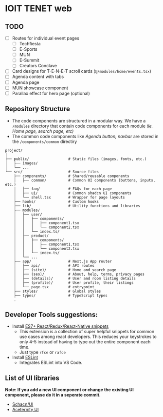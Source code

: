 # IOIT TENET web

## TODO

- [ ] Routes for individual event pages
  - [ ] Techfiesta
  - [ ] E-Sports
  - [ ] MUN
  - [ ] E-Summit
  - [ ] Creators Conclave
- [ ] Card designs for T-E-N-E-T scroll cards (`@/modules/home/events.tsx`)
- [ ] Agenda content with tabs
- [ ] Agenda page
- [ ] MUN showcase component
- [ ] Parallax effect for hero page (optional)

## Repository Structure

- The code components are structured in a modular way. We have a `/modules` directory that contain code components for each module _(ie. Home page, search page, etc)_
- The common code components like _Agenda button, navbar_ are stored in the `/components/common` directiry

```
project/
│
├── public/                  # Static files (images, fonts, etc.)
│   ├── images/
│   └── ...
└── src/                     # Source files
    ├── components/          # Shared/reusable components
    │   ├── common/          # Common UI components (buttons, inputs, etc.)
    │   ├── faq/             # FAQs for each page
    │   ├── ui/              # Common shadcn UI components
    │   └── shell.tsx        # Wrapper for page layouts
    ├── hooks/               # Custom hooks
    ├── lib/                 # Utility functions and libraries
    ├── modules/
    │   ├── user/
    │   │   ├── components/
    │   │   │   ├── component1.tsx
    │   │   │   └── component2.tsx
    │   │   └── index.ts/
    │   ├── product/
    │   │   ├── components/
    │   │   │   ├── component1.tsx
    │   │   │   └── component2.tsx
    │   │   └── index.ts/
    │   └── ...
    ├── app/                 # Next.js App router
    │   ├── api/             # API routes
    │   ├── (site)/          # Home and search page
    │   ├── (seo)/           # About, help, terms, privacy pages
    │   ├── (details)/       # User and room listing details
    │   ├── (profile)/       # User profile, their listings
    │   └── page.tsx         # entrypoint
    ├── styles/              # Global styles
    ├── types/               # TypeScript types
    .
```

## Developer Tools suggestions:

- Install [ES7+ React/Redux/React-Native snippets](https://marketplace.visualstudio.com/items?itemName=dsznajder.es7-react-js-snippets)
  - This extension is a collection of super helpful snippets for common use cases among react developers. This reduces your keystrokes to only 4-5 instead of having to type out the entire component each time.
  - Just type `rfce` or `rafce`
- Install [ESLint](https://marketplace.visualstudio.com/items?itemName=dbaeumer.vscode-eslint)
  - Integrates ESLint into VS Code.

## List of UI libraries

**Note: If you add a new UI component or change the existing UI component, please do it in a seperate commit.**

- [Schacn/UI](https://ui.shadcn.com/)
- [Aceternity UI](https://ui.aceternity.com/)
